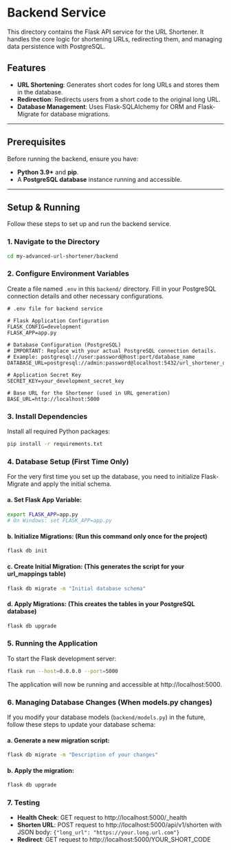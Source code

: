 # Backend Service

This directory contains the Flask API service for the URL Shortener. It handles the core logic for shortening URLs, redirecting them, and managing data persistence with PostgreSQL.

## Features

* **URL Shortening**: Generates short codes for long URLs and stores them in the database.
* **Redirection**: Redirects users from a short code to the original long URL.
* **Database Management**: Uses Flask-SQLAlchemy for ORM and Flask-Migrate for database migrations.

---

## Prerequisites

Before running the backend, ensure you have:

* **Python 3.9+** and **pip**.
* A **PostgreSQL database** instance running and accessible.

---

## Setup & Running

Follow these steps to set up and run the backend service.

### 1. Navigate to the Directory

```bash
cd my-advanced-url-shortener/backend
```

### 2. Configure Environment Variables

Create a file named `.env` in this `backend/` directory. Fill in your PostgreSQL connection details and other necessary configurations.

```plaintext
# .env file for backend service

# Flask Application Configuration
FLASK_CONFIG=development
FLASK_APP=app.py

# Database Configuration (PostgreSQL)
# IMPORTANT: Replace with your actual PostgreSQL connection details.
# Example: postgresql://user:password@host:port/database_name
DATABASE_URL=postgresql://admin:password@localhost:5432/url_shortener_db

# Application Secret Key
SECRET_KEY=your_development_secret_key

# Base URL for the Shortener (used in URL generation)
BASE_URL=http://localhost:5000
```

### 3. Install Dependencies

Install all required Python packages:

```bash
pip install -r requirements.txt
```

### 4. Database Setup (First Time Only)

For the very first time you set up the database, you need to initialize Flask-Migrate and apply the initial schema.

#### a. Set Flask App Variable:

```bash
export FLASK_APP=app.py
# On Windows: set FLASK_APP=app.py
```

#### b. Initialize Migrations: (Run this command only once for the project)

```bash
flask db init
```

#### c. Create Initial Migration: (This generates the script for your url_mappings table)

```bash
flask db migrate -m "Initial database schema"
```

#### d. Apply Migrations: (This creates the tables in your PostgreSQL database)

```bash
flask db upgrade
```

### 5. Running the Application

To start the Flask development server:

```bash
flask run --host=0.0.0.0 --port=5000
```

The application will now be running and accessible at http://localhost:5000.

### 6. Managing Database Changes (When models.py changes)

If you modify your database models (`backend/models.py`) in the future, follow these steps to update your database schema:

#### a. Generate a new migration script:

```bash
flask db migrate -m "Description of your changes"
```

#### b. Apply the migration:

```bash
flask db upgrade
```

### 7. Testing

* **Health Check**: GET request to http://localhost:5000/_health
* **Shorten URL**: POST request to http://localhost:5000/api/v1/shorten with JSON body: `{"long_url": "https://your.long.url.com"}`
* **Redirect**: GET request to http://localhost:5000/YOUR_SHORT_CODE
